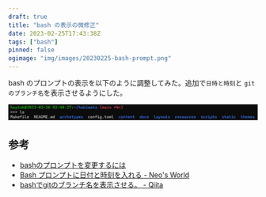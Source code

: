 ```yaml
---
draft: true
title: "bash の表示の微修正"
date: 2023-02-25T17:43:38Z
tags: ["bash"]
pinned: false
ogimage: "img/images/20230225-bash-prompt.png"
---
```


bash のプロンプトの表示を以下のように調整してみた。追加で`日時と時刻`と `git のブランチ名`を表示させるようにした。

![20230225.png](20230225.png)

## 参考

- [bashのプロンプトを変更するには](https://atmarkit.itmedia.co.jp/flinux/rensai/linuxtips/002cngprmpt.html)
- [Bash プロンプトに日付と時刻を入れる - Neo's World](https://neos21.net/blog/2019/04/17-01.html#google_vignette)
- [bashでgitのブランチ名を表示させる。 - Qiita](https://qiita.com/kuniatsu/items/e2de0d37cdb63b77fbd4)
